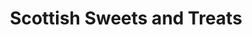 ---
title: "Scottish Sweets and Treats"
url: /edinburgh/scottish-sweets-and-treats-high-street/
shop: confectionery
---